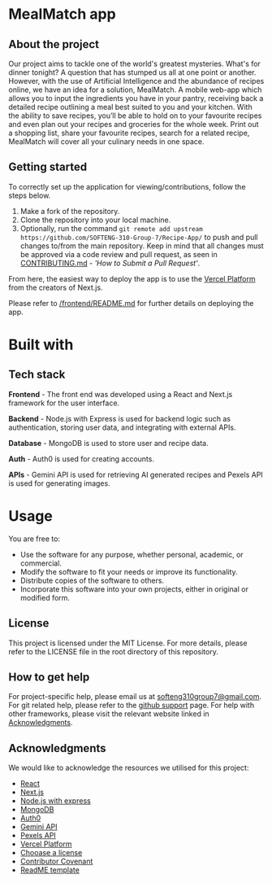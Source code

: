 # MealMatch app
## About the project

Our project aims to tackle one of the world's greatest mysteries. What's for dinner tonight? A question that has stumped us all at one point or another. However, with the use of Artificial Intelligence and the abundance of recipes online, we have an idea for a solution, MealMatch. A mobile web-app which allows you to input the ingredients you have in your pantry, receiving back a detailed recipe outlining a meal best suited to you and your kitchen. With the ability to save recipes, you’ll be able to hold on to your favourite recipes and even plan out your recipes and groceries for the whole week. Print out a shopping list, share your favourite recipes, search for a related recipe, MealMatch will cover all your culinary needs in one space.


## Getting started

To correctly set up the application for viewing/contributions, follow the steps below.

1. Make a fork of the repository.
2. Clone the repository into your local machine.
3. Optionally, run the command `git remote add upstream https://github.com/SOFTENG-310-Group-7/Recipe-App/` to push and pull changes to/from the main repository. Keep in mind that all changes must be approved via a code review and pull request, as seen in [CONTRIBUTING.md](CONTRIBUTING.md) - *'How to Submit a Pull Request'*.

From here, the easiest way to deploy the app is to use the [Vercel Platform](https://vercel.com/new?utm_medium=default-template&filter=next.js&utm_source=create-next-app&utm_campaign=create-next-app-readme) from the creators of Next.js.

Please refer to [/frontend/README.md](/frontend/README.md) for further details on deploying the app.

# Built with

## Tech stack

**Frontend** - The front end was developed using a React and Next.js framework for the user interface.

**Backend** - Node.js with Express is used for backend logic such as authentication, storing user
data, and integrating with external APIs.

**Database** - MongoDB is used to store user and recipe data.

**Auth** - Auth0 is used for creating accounts.

**APIs** - Gemini API is used for retrieving AI generated recipes and Pexels API is used for generating images.

# Usage

You are free to:
* Use the software for any purpose, whether personal, academic, or commercial.
* Modify the software to fit your needs or improve its functionality.
* Distribute copies of the software to others.
* Incorporate this software into your own projects, either in original or modified form.

## License

This project is licensed under the MIT License. For more details, please refer to the LICENSE file in the root directory of this repository.

## How to get help

For project-specific help, please email us at [softeng310group7@gmail.com](https://mail.google.com/mail/u/0/#inbox?compose=GTvVlcSDbhDtHkcglzPlSkQPbjKvpHgGKKKrHSMVnGrLPcptXFXRzSNbfTRwZMPmBKFQtpxBtzwpg). For git related help, please refer to the [github support](https://support.github.com/) 
page. For help with other frameworks, please visit the relevant website linked in [Acknowledgments](#acknowledgmenets).

## Acknowledgments
We would like to acknowledge the resources we utilised for this project:

- [React](https://react.dev/)
- [Next.js](https://nextjs.org/)
- [Node.js with express](https://expressjs.com/)
- [MongoDB](https://www.mongodb.com/)
- [Auth0](https://auth0.com/)
- [Gemini API](https://ai.google.dev/)
- [Pexels API](https://www.pexels.com/api/)
- [Vercel Platform](https://vercel.com/)
- [Chooase a license](https://choosealicense.com/)
- [Contributor Covenant](https://www.contributor-covenant.org)
- [ReadME template](https://github.com/othneildrew/Best-README-Template)
